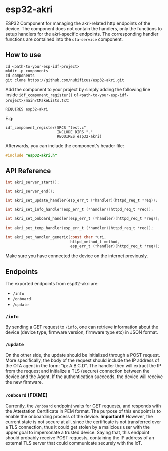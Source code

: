 # esp32-akri
ESP32 Component for managing the akri-related http endpoints of the device. The component does not contain the handlers, only the functions to setup handlers for the akri-specific endpoints. The corresponding handler functions are contained into the `ota-service` component.

## How to use
```
cd <path-to-your-esp-idf-project>
mkdir -p components
cd components
git clone https://github.com/nubificus/esp32-akri.git
```
Add the component to your project by simply adding the following line inside `idf_component_register()` of `<path-to-your-esp-idf-project>/main/CMakeLists.txt`:
```
REQUIRES esp32-akri
```
E.g:
```
idf_component_register(SRCS "test.c"
                       INCLUDE_DIRS "."
                       REQUIRES esp32-akri)
```

Afterwards, you can include the component's header file:
```c
#include "esp32-akri.h"
```

## API Reference
```c
int akri_server_start();

int akri_server_end();

int akri_set_update_handler(esp_err_t (*handler)(httpd_req_t *req));

int akri_set_info_handler(esp_err_t (*handler)(httpd_req_t *req));

int akri_set_onboard_handler(esp_err_t (*handler)(httpd_req_t *req));

int akri_set_temp_handler(esp_err_t (*handler)(httpd_req_t *req));

int akri_set_handler_generic(const char *uri,
                             httpd_method_t method,
                             esp_err_t (*handler)(httpd_req_t *req));
```
Make sure you have connected the device on the internet previously.

## Endpoints

The exported endpoints from esp32-akri are:

 - `/info`
 - `/onboard`
 - `/update`

### `/info`
By sending a GET request to `/info`, one can retrieve information about the device (device type, firmware version, firmware type etc) in JSON format.

### `/update`
On the other side, the update should be initialized through a POST request. More specifically, the body of the request should include the IP address of the OTA agent in the form: "ip: A.B.C.D". The handler then will extract the IP from the request and initialize a TLS (secure) connection between the device and the Agent. If the authentication succeeds, the device will receive the new firmware.

### `/onboard` (FIXME)
Currently, the `/onboard` endpoint waits for GET requests, and responds with the Attestation Certificate in PEM format. The purpose of this endpoint is to enable the onboarding process of the device. **Important!!** However, the current state is not secure at all, since the certificate is not transferred over a TLS connection, thus it could get stolen by a malicious user with the upper goal to impersonate a trusted device. Saying that, this endpoint should probably receive POST requests, containing the IP address of an external TLS server that could communicate securely with the IoT.
